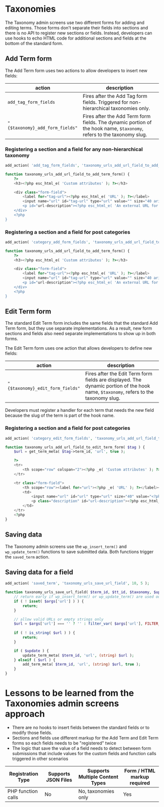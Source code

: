 # Taxonomies

The Taxonomy admin screens use two different forms for adding and editing terms. Those forms don't separate their fields into sections and there is no API to register new sections or fields. Instead, developers can use hooks to echo HTML code for additional sections and fields at the bottom of the standard form. 

## Add Term form

The Add Term form uses two actions to allow developers to insert new fields:

| action                | description                                                                          |
|-----------------------|--------------------------------------------------------------------------------------|    
| `add_tag_form_fields` | Fires after the Add Tag form fields. Triggered for non-hierarchical taxonomies only. |
| `"{$taxonomy}_add_form_fields"`                      | Fires after the Add Term form fields. The dynamic portion of the hook name, `$taxonomy`, refers to the taxonomy slug.                                               |

### Registering a section and a field for any non-hierarchical taxonomy

```php
add_action( 'add_tag_form_fields', 'taxonomy_urls_add_url_field_to_add_term_form' );

function taxonomy_urls_add_url_field_to_add_term_form() {
    ?>
    <h3><?php esc_html_e( 'Custom attributes' ); ?></h3>

    <div class="form-field">
        <label for="tag-url"><?php esc_html_e( 'URL' ); ?></label>
        <input name="url" id="tag-url" type="url" value="" size="40 aria-describedby="url-description" />
        <p id="url-description"><?php esc_html_e( 'An external URL for this term.' ); ?></p>
    </div>
    <?php
}
```

### Registering a section and a field for post categories

```php
add_action( 'category_add_form_fields', 'taxonomy_urls_add_url_field_to_add_term_form' );

function taxonomy_urls_add_url_field_to_add_term_form() {
    ?>
    <h3><?php esc_html_e( 'Custom attributes' ); ?></h3>

    <div class="form-field">
        <label for="tag-url"><?php esc_html_e( 'URL' ); ?></label>
        <input name="url" id="tag-url" type="url" value="" size="40 aria-describedby="url-description" />
        <p id="url-description"><?php esc_html_e( 'An external URL for this term.' ); ?></p>
    </div>
    <?php
}
```

## Edit Term form

The standard Edit Term form includes the same fields that the standard Add Term form, but they use separate implementations. As a result, new form sections and fields also need separate implementations to show up in both forms.

The Edit Term form uses one action that allows developers to define new fields:

| action                | description                                                                                                                          |
|-----------------------|--------------------------------------------------------------------------------------------------------------------------------------|    
| `"{$taxonomy}_edit_form_fields"`                     | Fires after the Edit Term form fields are displayed. The dynamic portion of the hook name, `$taxonomy`, refers to the taxonomy slug. |

Developers must register a handler for each term that needs the new field because the slug of the term is part of the hook name.

### Registering a section and a field for post categories

```php
add_action( 'category_edit_form_fields', 'taxonomy_urls_add_url_field_to_edit_term_form' );

function taxonomy_urls_add_url_field_to_edit_term_form( $tag ) {
    $url = get_term_meta( $tag->term_id, 'url', true );

    ?>
    <tr>
        <th scope="row" colspan="2"><?php _e( 'Custom attributes' ); ?></th>
    </tr>

    <tr class="form-field">
        <th scope="row"><label for="url"><?php _e( 'URL' ); ?></label></th>
        <td>
            <input name="url" id="url" type="url" size="40" value="<?php echo esc_attr( $url ); ?>" aria-describedby="url-description">
            <p class="description" id="url-description"><?php esc_html_e('An external URL for this term.'); ?></p>
        </td>
    </tr>
    <?php
}
```

## Saving data

The Taxonomy admin screens use the `wp_insert_term()` and `wp_update_term()` functions to save submitted data. Both functions trigger the `saved_term` action.

## Saving data for a field

```php
add_action( 'saved_term', 'taxonomy_urls_save_url_field', 10, 5 );

function taxonomy_urls_save_url_field( $term_id, $tt_id, $taxonomy, $update, $args ) {
    // return early if wp_insert_term() or wp_update_term() are used outside of the admin screens
    if ( ! isset( $args['url'] ) ) {
        return;
    }

    // allow valid URLs or empty strings only
    $url = $args['url'] === '' ? '' : filter_var( $args['url'], FILTER_VALIDATE_URL );
    
    if ( ! is_string( $url ) ) {
        return;
    }

    if ( $update ) {
        update_term_meta( $term_id, 'url', (string) $url );
    } elseif ( $url ) {
        add_term_meta( $term_id, 'url', (string) $url, true );
    }
}
```

# Lessons to be learned from the Taxonomies admin screens approach

* There are no hooks to insert fields between the standard fields or to modify those fields.
* Sections and fields use different markup for the Add Term and Edit Term forms so each fields needs to be "registered" twice
* The logic that save the value of a field needs to detect between form submissions that include values for the custom fields and function calls triggered in other scenarios

| Registration Type  | Supports JSON Files | Supports Multiple Content Types | Form / HTML markup required |
|--------------------|---------------------|---------------------------------|-----------------------------|
| PHP function calls | No                  | No, taxonomies only             | Yes                         |